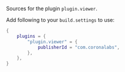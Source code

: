 Sources for the plugin `plugin.viewer`.

Add following to your `build.settings` to use:
```lua
{
    plugins = {
        "plugin.viewer" = {
            publisherId = "com.coronalabs",
        },
    },
}
```
